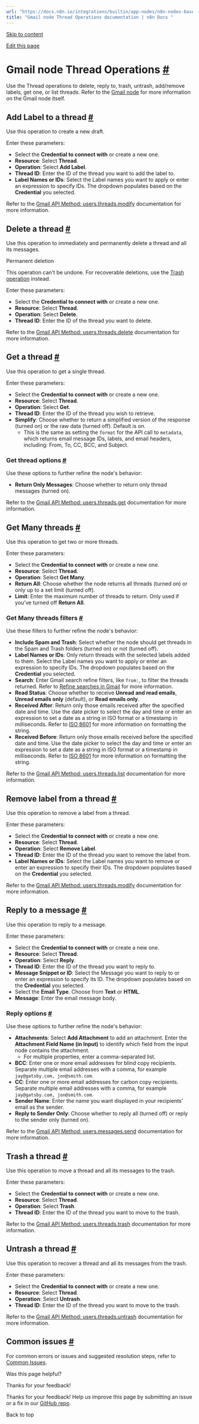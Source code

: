 ```yaml
---
url: "https://docs.n8n.io/integrations/builtin/app-nodes/n8n-nodes-base.gmail/thread-operations/"
title: "Gmail node Thread Operations documentation | n8n Docs "
---
```


[Skip to content](https://docs.n8n.io/integrations/builtin/app-nodes/n8n-nodes-base.gmail/thread-operations/#gmail-node-thread-operations)

[Edit this page](https://github.com/n8n-io/n8n-docs/edit/main/docs/integrations/builtin/app-nodes/n8n-nodes-base.gmail/thread-operations.md "Edit this page")

# Gmail node Thread Operations [\#](https://docs.n8n.io/integrations/builtin/app-nodes/n8n-nodes-base.gmail/thread-operations/\#gmail-node-thread-operations "Permanent link")

Use the Thread operations to delete, reply to, trash, untrash, add/remove labels, get one, or list threads. Refer to the [Gmail node](https://docs.n8n.io/integrations/builtin/app-nodes/n8n-nodes-base.gmail/) for more information on the Gmail node itself.

## Add Label to a thread [\#](https://docs.n8n.io/integrations/builtin/app-nodes/n8n-nodes-base.gmail/thread-operations/\#add-label-to-a-thread "Permanent link")

Use this operation to create a new draft.

Enter these parameters:

- Select the **Credential to connect with** or create a new one.
- **Resource**: Select **Thread**.
- **Operation**: Select **Add Label**.
- **Thread ID**: Enter the ID of the thread you want to add the label to.
- **Label Names or IDs**: Select the Label names you want to apply or enter an expression to specify IDs. The dropdown populates based on the **Credential** you selected.

Refer to the [Gmail API Method: users.threads.modify](https://developers.google.com/gmail/api/reference/rest/v1/users.threads/modify) documentation for more information.

## Delete a thread [\#](https://docs.n8n.io/integrations/builtin/app-nodes/n8n-nodes-base.gmail/thread-operations/\#delete-a-thread "Permanent link")

Use this operation to immediately and permanently delete a thread and all its messages.

Permanent deletion

This operation can't be undone. For recoverable deletions, use the [Trash operation](https://docs.n8n.io/integrations/builtin/app-nodes/n8n-nodes-base.gmail/thread-operations/#trash-a-thread) instead.

Enter these parameters:

- Select the **Credential to connect with** or create a new one.
- **Resource**: Select **Thread**.
- **Operation**: Select **Delete**.
- **Thread ID**: Enter the ID of the thread you want to delete.

Refer to the [Gmail API Method: users.threads.delete](https://developers.google.com/gmail/api/reference/rest/v1/users.threads/delete) documentation for more information.

## Get a thread [\#](https://docs.n8n.io/integrations/builtin/app-nodes/n8n-nodes-base.gmail/thread-operations/\#get-a-thread "Permanent link")

Use this operation to get a single thread.

Enter these parameters:

- Select the **Credential to connect with** or create a new one.
- **Resource**: Select **Thread**.
- **Operation**: Select **Get**.
- **Thread ID**: Enter the ID of the thread you wish to retrieve.
- **Simplify**: Choose whether to return a simplified version of the response (turned on) or the raw data (turned off). Default is on.
  - This is the same as setting the `format` for the API call to `metadata`, which returns email message IDs, labels, and email headers, including: From, To, CC, BCC, and Subject.

### Get thread options [\#](https://docs.n8n.io/integrations/builtin/app-nodes/n8n-nodes-base.gmail/thread-operations/\#get-thread-options "Permanent link")

Use these options to further refine the node's behavior:

- **Return Only Messages**: Choose whether to return only thread messages (turned on).

Refer to the [Gmail API Method: users.threads.get](https://developers.google.com/gmail/api/reference/rest/v1/users.threads/get) documentation for more information.

## Get Many threads [\#](https://docs.n8n.io/integrations/builtin/app-nodes/n8n-nodes-base.gmail/thread-operations/\#get-many-threads "Permanent link")

Use this operation to get two or more threads.

Enter these parameters:

- Select the **Credential to connect with** or create a new one.
- **Resource**: Select **Thread**.
- **Operation**: Select **Get Many**.
- **Return All**: Choose whether the node returns all threads (turned on) or only up to a set limit (turned off).
- **Limit**: Enter the maximum number of threads to return. Only used if you've turned off **Return All**.

### Get Many threads filters [\#](https://docs.n8n.io/integrations/builtin/app-nodes/n8n-nodes-base.gmail/thread-operations/\#get-many-threads-filters "Permanent link")

Use these filters to further refine the node's behavior:

- **Include Spam and Trash**: Select whether the node should get threads in the Spam and Trash folders (turned on) or not (turned off).
- **Label Names or IDs**: Only return threads with the selected labels added to them. Select the Label names you want to apply or enter an expression to specify IDs. The dropdown populates based on the **Credential** you selected.
- **Search**: Enter Gmail search refine filters, like `from:`, to filter the threads returned. Refer to [Refine searches in Gmail](https://support.google.com/mail/answer/7190?hl=en) for more information.
- **Read Status**: Choose whether to receive **Unread and read emails**, **Unread emails only** (default), or **Read emails only**.
- **Received After**: Return only those emails received after the specified date and time. Use the date picker to select the day and time or enter an expression to set a date as a string in ISO format or a timestamp in milliseconds. Refer to [ISO 8601](https://en.wikipedia.org/wiki/ISO_8601) for more information on formatting the string.
- **Received Before**: Return only those emails received before the specified date and time. Use the date picker to select the day and time or enter an expression to set a date as a string in ISO format or a timestamp in milliseconds. Refer to [ISO 8601](https://en.wikipedia.org/wiki/ISO_8601) for more information on formatting the string.

Refer to the [Gmail API Method: users.threads.list](https://developers.google.com/gmail/api/reference/rest/v1/users.threads/list) documentation for more information.

## Remove label from a thread [\#](https://docs.n8n.io/integrations/builtin/app-nodes/n8n-nodes-base.gmail/thread-operations/\#remove-label-from-a-thread "Permanent link")

Use this operation to remove a label from a thread.

Enter these parameters:

- Select the **Credential to connect with** or create a new one.
- **Resource**: Select **Thread**.
- **Operation**: Select **Remove Label**.
- **Thread ID**: Enter the ID of the thread you want to remove the label from.
- **Label Names or IDs**: Select the Label names you want to remove or enter an expression to specify their IDs. The dropdown populates based on the **Credential** you selected.

Refer to the [Gmail API Method: users.threads.modify](https://developers.google.com/gmail/api/reference/rest/v1/users.threads/modify) documentation for more information.

## Reply to a message [\#](https://docs.n8n.io/integrations/builtin/app-nodes/n8n-nodes-base.gmail/thread-operations/\#reply-to-a-message "Permanent link")

Use this operation to reply to a message.

Enter these parameters:

- Select the **Credential to connect with** or create a new one.
- **Resource**: Select **Thread**.
- **Operation**: Select **Reply**.
- **Thread ID**: Enter the ID of the thread you want to reply to.
- **Message Snippet or ID**: Select the Message you want to reply to or enter an expression to specify its ID. The dropdown populates based on the **Credential** you selected.
- Select the **Email Type**. Choose from **Text** or **HTML**.
- **Message**: Enter the email message body.

### Reply options [\#](https://docs.n8n.io/integrations/builtin/app-nodes/n8n-nodes-base.gmail/thread-operations/\#reply-options "Permanent link")

Use these options to further refine the node's behavior:

- **Attachments**: Select **Add Attachment** to add an attachment. Enter the **Attachment Field Name (in Input)** to identify which field from the input node contains the attachment.
  - For multiple properties, enter a comma-separated list.
- **BCC**: Enter one or more email addresses for blind copy recipients. Separate multiple email addresses with a comma, for example `jay@gatsby.com, jon@smith.com`.
- **CC**: Enter one or more email addresses for carbon copy recipients. Separate multiple email addresses with a comma, for example `jay@gatsby.com, jon@smith.com`.
- **Sender Name**: Enter the name you want displayed in your recipients' email as the sender.
- **Reply to Sender Only**: Choose whether to reply all (turned off) or reply to the sender only (turned on).

Refer to the [Gmail API Method: users.messages.send](https://developers.google.com/gmail/api/reference/rest/v1/users.messages/send) documentation for more information.

## Trash a thread [\#](https://docs.n8n.io/integrations/builtin/app-nodes/n8n-nodes-base.gmail/thread-operations/\#trash-a-thread "Permanent link")

Use this operation to move a thread and all its messages to the trash.

Enter these parameters:

- Select the **Credential to connect with** or create a new one.
- **Resource**: Select **Thread**.
- **Operation**: Select **Trash**.
- **Thread ID**: Enter the ID of the thread you want to move to the trash.

Refer to the [Gmail API Method: users.threads.trash](https://developers.google.com/gmail/api/reference/rest/v1/users.threads/trash) documentation for more information.

## Untrash a thread [\#](https://docs.n8n.io/integrations/builtin/app-nodes/n8n-nodes-base.gmail/thread-operations/\#untrash-a-thread "Permanent link")

Use this operation to recover a thread and all its messages from the trash.

Enter these parameters:

- Select the **Credential to connect with** or create a new one.
- **Resource**: Select **Thread**.
- **Operation**: Select **Untrash**.
- **Thread ID**: Enter the ID of the thread you want to move to the trash.

Refer to the [Gmail API Method: users.threads.untrash](https://developers.google.com/gmail/api/reference/rest/v1/users.threads/untrash) documentation for more information.

## Common issues [\#](https://docs.n8n.io/integrations/builtin/app-nodes/n8n-nodes-base.gmail/thread-operations/\#common-issues "Permanent link")

For common errors or issues and suggested resolution steps, refer to [Common Issues](https://docs.n8n.io/integrations/builtin/app-nodes/n8n-nodes-base.gmail/common-issues/).

Was this page helpful?






Thanks for your feedback!






Thanks for your feedback! Help us improve this page by submitting an issue or a fix in our [GitHub repo](https://github.com/n8n-io/n8n-docs).


Back to top
